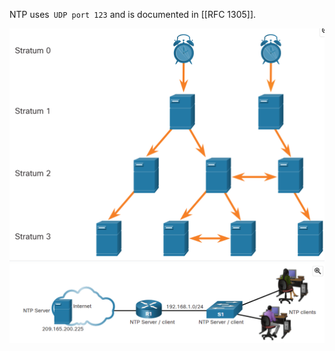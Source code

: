 NTP uses` UDP port 123` and is documented in [[RFC 1305]].

![../images/Pasted image 20250102092440.png](../images/Pasted%20image%2020250102092440.png)
![../images/Pasted image 20250102092521.png](../images/Pasted%20image%2020250102092521.png)